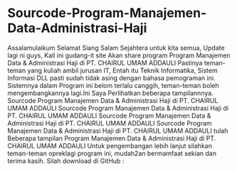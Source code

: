 # Sourcode-Program-Manajemen-Data-Administrasi-Haji
Assalamulaikum Selamat Siang Salam Sejahtera untuk kita semua, Update lagi ni guys, Kali ini gudang-it site Akan share program Program Manajemen Data &amp; Administrasi Haji di  PT. CHAIRUL UMAM ADDAULI  Pastinya teman-teman yang kuliah ambil jurusan IT, Entah itu Teknik Informatika, Sistem Informasi DLL pasti sudah tidak asing dengan bahasa pemograman ini.  Sistemnya dalam Program ini belom terlalu canggih, teman-teman boleh mengembangkannya lagi.Ini Saya Perlihatkan beberapa tampilannnya.  Sourcode Program Manajemen Data &amp; Administrasi Haji di PT. CHAIRUL UMAM ADDAULI   Sourcode Program Manajemen Data &amp; Administrasi Haji di PT. CHAIRUL UMAM ADDAULI   Sourcode Program Manajemen Data &amp; Administrasi Haji di PT. CHAIRUL UMAM ADDAULI  Sourcode Program Manajemen Data &amp; Administrasi Haji di PT. CHAIRUL UMAM ADDAULI   tulah Beberapa tampilan Program Manajemen Data &amp; Administrasi Haji di  PT. CHAIRUL UMAM ADDAULI  Untuk pengembangan lebih lanjut silahkan teman-teman opreklagi program ini, mudah2an bermamfaat sekian dan terima kasih.  Silah download di GitHub :
